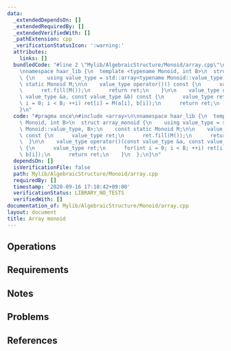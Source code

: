 ```yaml
---
data:
  _extendedDependsOn: []
  _extendedRequiredBy: []
  _extendedVerifiedWith: []
  _pathExtension: cpp
  _verificationStatusIcon: ':warning:'
  attributes:
    links: []
  bundledCode: "#line 2 \"Mylib/AlgebraicStructure/Monoid/array.cpp\"\n#include <array>\n\
    \nnamespace haar_lib {\n  template <typename Monoid, int B>\n  struct array_monoid\
    \ {\n    using value_type = std::array<typename Monoid::value_type, B>;\n    const\
    \ static Monoid M;\n\n    value_type operator()() const {\n      value_type ret;\n\
    \      ret.fill(M());\n      return ret;\n    }\n\n    value_type operator()(const\
    \ value_type &a, const value_type &b) const {\n      value_type ret;\n      for(int\
    \ i = 0; i < B; ++i) ret[i] = M(a[i], b[i]);\n      return ret;\n    }\n  };\n\
    }\n"
  code: "#pragma once\n#include <array>\n\nnamespace haar_lib {\n  template <typename\
    \ Monoid, int B>\n  struct array_monoid {\n    using value_type = std::array<typename\
    \ Monoid::value_type, B>;\n    const static Monoid M;\n\n    value_type operator()()\
    \ const {\n      value_type ret;\n      ret.fill(M());\n      return ret;\n  \
    \  }\n\n    value_type operator()(const value_type &a, const value_type &b) const\
    \ {\n      value_type ret;\n      for(int i = 0; i < B; ++i) ret[i] = M(a[i],\
    \ b[i]);\n      return ret;\n    }\n  };\n}\n"
  dependsOn: []
  isVerificationFile: false
  path: Mylib/AlgebraicStructure/Monoid/array.cpp
  requiredBy: []
  timestamp: '2020-09-16 17:10:42+09:00'
  verificationStatus: LIBRARY_NO_TESTS
  verifiedWith: []
documentation_of: Mylib/AlgebraicStructure/Monoid/array.cpp
layout: document
title: Array monoid
---
```


## Operations

## Requirements

## Notes

## Problems

## References
